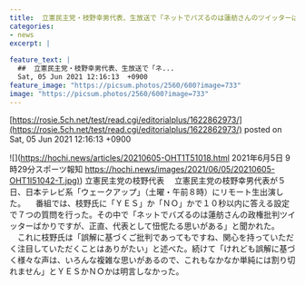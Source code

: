 ```yaml
---
title:  立憲民主党・枝野幸男代表、生放送で「ネットでバズるのは蓮舫さんのツイッターばかり」の問いに  
categories:
- news
excerpt: |
  
feature_text: |
  ##  立憲民主党・枝野幸男代表、生放送で「ネ...
  Sat, 05 Jun 2021 12:16:13  +0900
feature_image: "https://picsum.photos/2560/600?image=733"
image: "https://picsum.photos/2560/600?image=733"
---
```


[https://rosie.5ch.net/test/read.cgi/editorialplus/1622862973/](https://rosie.5ch.net/test/read.cgi/editorialplus/1622862973/)
posted on Sat, 05 Jun 2021 12:16:13  +0900

<!--more-->

![](https://hochi.news/articles/20210605-OHT1T51018.html 2021年6月5日 9時29分スポーツ報知 [https://hochi.news/images/2021/06/05/20210605-OHT1I51042-T.jpg)](https://hochi.news/images/2021/06/05/20210605-OHT1I51042-T.jpg)) 立憲民主党の枝野代表 　立憲民主党の枝野幸男代表が５日、日本テレビ系「ウェークアップ」（土曜・午前８時）にリモート生出演した。 　番組では、枝野氏に「ＹＥＳ」か「ＮＯ」かで１０秒以内に答える設定で７つの質問を行った。その中で「ネットでバズるのは蓮舫さんの政権批判ツイッターばかりですが、正直、代表として忸怩たる思いがある」と聞かれた。 　これに枝野氏は「誤解に基づくご批判であってもですね、関心を持っていただく注目していただくことはありがたい」と述べた。続けて「けれども誤解に基づく様々な声は、いろんな複雑な思いがあるので、これもなかなか単純には割り切れません」とＹＥＳかＮＯかは明言しなかった。
